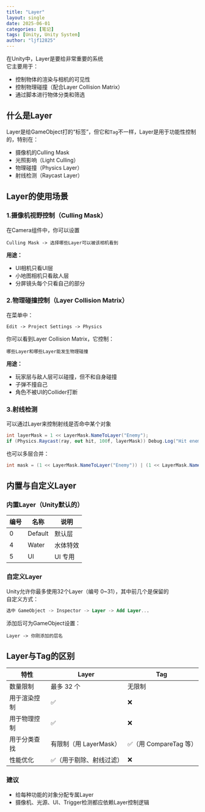 ```yaml
---
title: "Layer"
layout: single
date: 2025-06-01
categories: [笔记]
tags: [Unity, Unity System]
author: "ljf12825"
---
```

在Unity中，Layer是要给非常重要的系统  
它主要用于：
- 控制物体的渲染与相机的可见性
- 控制物理碰撞（配合Layer Collision Matrix）
- 通过脚本进行物体分类和筛选

## 什么是Layer

Layer是给GameObject打的“标签”，但它和`Tag`不一样，Layer是用于功能性控制的，特别在：
- 摄像机的Culling Mask
- 光照影响（Light Culling）
- 物理碰撞（Physics Layer）
- 射线检测（Raycast Layer）

## Layer的使用场景
### 1.摄像机视野控制（Culling Mask）
在Camera组件中，你可以设置

```text
Culling Mask -> 选择哪些Layer可以被该相机看到
```

**用途：**
- UI相机只看UI层
- 小地图相机只看敌人层
- 分屏镜头每个只看自己的部分

### 2.物理碰撞控制（Layer Collision Matrix）
在菜单中：

```nginx
Edit -> Project Settings -> Physics
```

你可以看到Layer Collision Matrix，它控制：

```text
哪些Layer和哪些Layer能发生物理碰撞
```

**用途：**
- 玩家层与敌人层可以碰撞，但不和自身碰撞
- 子弹不撞自己
- 角色不被UI的Collider打断

### 3.射线检测
可以通过Layer来控制射线是否命中某个对象

```csharp
int layerMask = 1 << LayerMask.NameToLayer("Enemy");
if (Physics.Raycast(ray, out hit, 100f, layerMask)) Debug.Log("Hit enemy");
```

也可以多层合并：
```csharp
int mask = (1 << LayerMask.NameToLayer("Enemy")) | (1 << LayerMask.NameToLayer("NPC"));
```
## 内置与自定义Layer

### 内置Layer（Unity默认的）

| 编号 | 名称      | 说明    |
| -- | ------- | ----- |
| 0  | Default | 默认层   |
| 4  | Water   | 水体特效  |
| 5  | UI      | UI 专用 |


### 自定义Layer
Unity允许你最多使用32个Layer（编号 0~31），其中前几个是保留的  
自定义方式：  
```sql
选中 GameObject -> Inspector -> Layer -> Add Layer...
```
添加后可为GameObject设置：
```nginx
Layer -> 你刚添加的层名
```
## Layer与Tag的区别

| 特性     | Layer            | Tag               |
| ------ | ---------------- | ----------------- |
| 数量限制   | 最多 32 个          | 无限制               |
| 用于渲染控制 | ✅                | ❌                 |
| 用于物理控制 | ✅                | ❌                 |
| 用于分类查找 | 有限制（用 LayerMask） | ✅（用 CompareTag 等） |
| 性能优化   | ✅（用于剔除、射线过滤）     | ❌                 |

### 建议
- 给每种功能的对象分配专属Layer
- 摄像机、光源、UI、Trigger检测都应依赖Layer控制逻辑